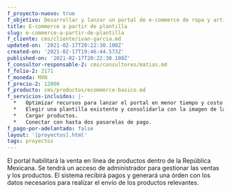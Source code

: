 ```yaml
---
f_proyecto-nuevo: true
f_objetivo: Desarrollar y lanzar un portal de e-commerce de ropa y artículos del hogar.
title: E-commerce a partir de plantilla
slug: e-commerce-a-partir-de-plantilla
f_cliente: cms/cliente/ivan-garcia.md
updated-on: '2021-02-17T20:22:30.100Z'
created-on: '2021-02-17T19:46:44.573Z'
published-on: '2021-02-17T20:22:30.100Z'
f_consultor-responsable-2: cms/consultores/matias.md
f_folio-2: 2171
f_moneda: MXN
f_precio-2: 12000
f_producto: cms/productos/ecommerce-basico.md
f_servicios-incluidos: |-
  *   Optimizar recursos para lanzar el portal en menor tiempo y costo.
  *   Elegir una plantilla existente y consolidarla con la imagen de la marca.
  *   Cargar productos.
  *   Conectar con hasta dos pasarelas de pago.
f_pago-por-adelantado: false
layout: '[proyectos].html'
tags: proyectos
---
```


El portal habilitará la venta en línea de productos dentro de la República Mexicana. Se tendrá un acceso de administrador para gestionar las ventas y los productos. El sistema recibirá pagos y generará una órden con los datos necesarios para realizar el envío de los productos relevantes.

